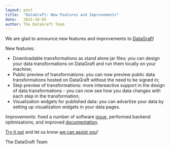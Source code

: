 ```yaml
---
layout: post
title:  "DataGraft: New Features and Improvements"
date:   2015-10-05
author: The DataGraft Team
---
```


We are glad to announce new features and improvements to [DataGraft](https://datagraft.net/)!

New features:
* Downloadable transformations as stand alone jar files: you can design your data transformations on DataGraft and run them locally on your machine;
* Public preview of transformations: you can now preview public data transformations hosted on DataGraft without the need to be signed in;
* Step preview of transformations: more intereactive support in the design of data transformations - you can now see how you data changes with each step in the transformation;
* Visualization widgets for published data: you can advartize your data by setting up visualization widgets in your data pages.

Improvements: fixed a number of software [issue](https://github.com/dapaas/grafterizer/blob/master/CHANGELOG.md), performed backend optimisations, and improved [documentation]( https://datagraft.net/documentation/).

[Try it out](https://datagraft.net/pages/register/) and let us know [we can assist you](https://datagraft.net/contact/)!

The DataGraft Team
